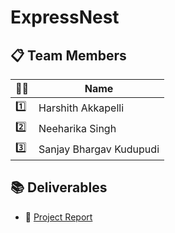 # ExpressNest

## 📋 Team Members

| 🧑‍💼 | Name                  |
|-----|----------------------|
| 1️⃣  | Harshith Akkapelli   |
| 2️⃣  | Neeharika Singh      |
| 3️⃣  | Sanjay Bhargav Kudupudi |


## 📚 Deliverables

- 📑 [Project Report](https://github.com/ExpressNesters/ExpressNest/blob/main/CMPE_272_Report.pdf)
